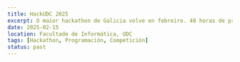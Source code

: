 ```yaml
---
title: HackUDC 2025
excerpt: O maior hackathon de Galicia volve en febreiro. 48 horas de programación intensiva, mentoría e premios incríbles. Rexístrate xa!
date: 2025-02-15
location: Facultade de Informática, UDC
tags: [Hackathon, Programación, Competición]
status: past
---
```

